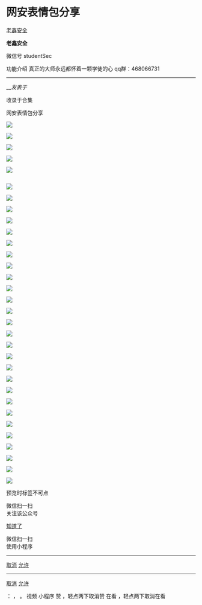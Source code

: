 #  网安表情包分享

[ 老鑫安全 ](javascript:void\(0\);)

**老鑫安全** ![]()

微信号 studentSec

功能介绍 真正的大师永远都怀着一颗学徒的心 qq群：468066731

____

___发表于_

收录于合集

网安表情包分享

![](https://gitee.com/fuli009/images/raw/master/public/20230625154531.png)

![](https://gitee.com/fuli009/images/raw/master/public/20230625154538.png)

![](https://gitee.com/fuli009/images/raw/master/public/20230625154539.png)

![](https://gitee.com/fuli009/images/raw/master/public/20230625154540.png)

![](https://gitee.com/fuli009/images/raw/master/public/20230625154541.png)

![]()

![](https://gitee.com/fuli009/images/raw/master/public/20230625154542.png)

![](https://gitee.com/fuli009/images/raw/master/public/20230625154543.png)

![](https://gitee.com/fuli009/images/raw/master/public/20230625154544.png)

![](https://gitee.com/fuli009/images/raw/master/public/20230625154546.png)

![](https://gitee.com/fuli009/images/raw/master/public/20230625154547.png)

![](https://gitee.com/fuli009/images/raw/master/public/20230625154548.png)

![](https://gitee.com/fuli009/images/raw/master/public/20230625154549.png)

![](https://gitee.com/fuli009/images/raw/master/public/20230625154550.png)

![](https://gitee.com/fuli009/images/raw/master/public/20230625154551.png)

![](https://gitee.com/fuli009/images/raw/master/public/20230625154552.png)

![](https://gitee.com/fuli009/images/raw/master/public/20230625154553.png)

![](https://gitee.com/fuli009/images/raw/master/public/20230625154554.png)

![](https://gitee.com/fuli009/images/raw/master/public/20230625154555.png)

![](https://gitee.com/fuli009/images/raw/master/public/20230625154556.png)

![](https://gitee.com/fuli009/images/raw/master/public/20230625154557.png)

![](https://gitee.com/fuli009/images/raw/master/public/20230625154558.png)

![](https://gitee.com/fuli009/images/raw/master/public/20230625154559.png)

![](https://gitee.com/fuli009/images/raw/master/public/20230625154600.png)

![](https://gitee.com/fuli009/images/raw/master/public/20230625154601.png)

![](https://gitee.com/fuli009/images/raw/master/public/20230625154602.png)

![](https://gitee.com/fuli009/images/raw/master/public/20230625154603.png)

![](https://gitee.com/fuli009/images/raw/master/public/20230625154604.png)

![](https://gitee.com/fuli009/images/raw/master/public/20230625154605.png)

![](https://gitee.com/fuli009/images/raw/master/public/20230625154606.png)

![](https://gitee.com/fuli009/images/raw/master/public/20230625154607.png)

![](https://gitee.com/fuli009/images/raw/master/public/20230625154609.png)

![](https://gitee.com/fuli009/images/raw/master/public/20230625154610.png)

预览时标签不可点

微信扫一扫  
关注该公众号

[知道了](javascript:;)

微信扫一扫  
使用小程序

****

[取消](javascript:void\(0\);) [允许](javascript:void\(0\);)

****

[取消](javascript:void\(0\);) [允许](javascript:void\(0\);)

： ， 。   视频 小程序 赞 ，轻点两下取消赞 在看 ，轻点两下取消在看

